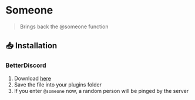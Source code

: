 # Someone
> Brings back the @someone function

## 📥 Installation

### BetterDiscord

1. Download [here](https://hypeddomi.github.io/BetterDiscordStuff/Plugins/Someone/Someone.plugin.js)
2. Save the file into your plugins folder
3. If you enter `@someone` now, a random person will be pinged by the server